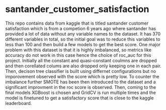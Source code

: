 # santander_customer_satisfaction
 
This repo contains data from kaggle that is titled santander customer satisfaction which is from a competion 6 years ago where santander has provided a lot of data without any variable names to the dataset.
It has 370 different variables in total, so the initial goal was to reduce this variables to less than 100 and then build a few models to get the best score.
One major problem with this dataset is that it is highly imbalanced, so metrics like accuracy do not work in this case hence the choice of roc_auc for this project.
Initially all the constant and quasi-constant coulmns are dropped and then corellated colums are also dropped only keeping one in each pair.
Then, decison tree classifier is built using differnet configurations but no imporovement observed with the score which is pretty low.
To counter the imbalance further SMOTE has been then introduced to the dataset and a significant improvment in the roc score is observed.
Then, coming to the final models XGBoost is chosen and GridCV is run multiple times and the model is finetuned to get a satisfactory score that is close to the kaggle leaderboard.

